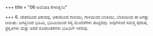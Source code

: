 +++
title = "06 ಅವನಿಪತಿ ಕೇಳಾತ್ಮನಿಂ"

+++
6. ಚೇತನದಿಂದ ಆಕಾಶವು, ಆಕಾಶದಿಂದ ಗಾಳಿಯು, ಗಾಳಿಯಿಂದ ಬೆಂಕಿಯು, ಬೆಂಕಿಯಿಂದ ಈ ಜಗತ್ತು ಆಯಿತು. ಜಗತ್ತಿನಿಂದ ಭೂಮಿ, ಭೂಮಿಯಿಂದ ಸಸ್ಯ ಮೂಲಿಕೆಗಳು ಹುಟ್ಟಿದವು. ಅವುಗಳಿಂದ ಸಮಸ್ತ ಪುರುಷ, ಪ್ರಕೃತಿಗಳು ಮತ್ತು ಅದರ ರೂಪಾಂತರಗಳು ಭೂಮಿಗೆ ಇಳಿದವು.